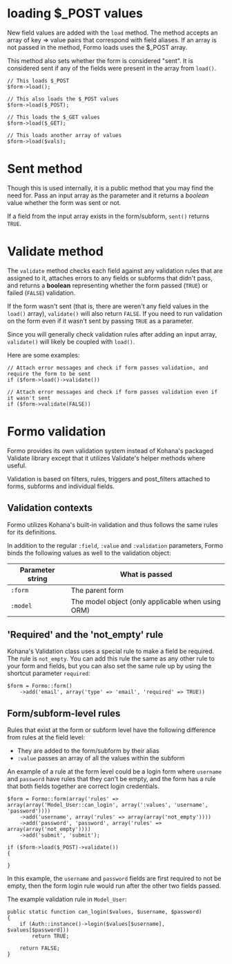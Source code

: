 # loading $_POST values

New field values are added with the `load` method. The method accepts an array of key => value pairs that correspond with field aliases. If an array is not passed in the method, Formo loads uses the $_POST array.

This method also sets whether the form is considered "sent". It is considered sent if any of the fields were present in the array from `load()`.

	// This loads $_POST
	$form->load();

	// This also loads the $_POST values
	$form->load($_POST);

	// This loads the $_GET values
	$form->load($_GET);

	// This loads another array of values
	$form->load($vals);

# Sent method

Though this is used internally, it is a public method that you may find the need for. Pass an input array as the parameter and it returns a *boolean* value whether the form was sent or not.

If a field from the input array exists in the form/subform, `sent()` returns `TRUE`.

# Validate method

The `validate` method checks each field against any validation rules that are assigned to it, attaches errors to any fields or subforms that didn't pass, and returns a **boolean** representing whether the form passed (`TRUE`) or failed (`FALSE`) validation.

If the form wasn't sent (that is, there are weren't any field values in the `load()` array), `validate()` will also return `FALSE`. If you need to run validation on the form even if it wasn't sent by passing `TRUE` as a parameter.

Since you will generally check validation rules after adding an input array, `validate()` will likely be coupled with `load()`.

Here are some examples:

	// Attach error messages and check if form passes validation, and require the form to be sent
	if ($form->load()->validate())

	// Attach error messages and check if form passes validation even if it wasn't sent
	if ($form->validate(FALSE))

# Formo validation

Formo provides its own validation system instead of Kohana's packaged Validate library except that it utilizes Validate's helper methods where useful.

Validation is based on filters, rules, triggers and post_filters attached to forms, subforms and individual fields.

## Validation contexts

Formo utilizes Kohana's built-in validation and thus follows the same rules for its definitions.

In addition to the regular `:field`, `:value` and `:validation` parameters, Formo binds the following values as well to the validation object:

Parameter string	|	What is passed
--------------------|-----------------------
`:form`				|	The parent form
`:model`			|	The model object (only applicable when using ORM)

## 'Required' and the 'not_empty' rule

Kohana's Validation class uses a special rule to make a field be required. The rule is `not_empty`. You can add this rule the same as any other rule to your form and fields, but you can also set the same rule up by using the shortcut parameter `required`:

	$form = Formo::form()
		->add('email', array('type' => 'email', 'required' => TRUE))

## Form/subform-level rules

Rules that exist at the form or subform level have the following difference from rules at the field level:

- They are added to the form/subform by their alias
- `:value` passes an array of all the values within the subform

An example of a rule at the form level could be a login form where `username` and `password` have rules that they can't be empty, and the form has a rule that both fields together are correct login credentials.

	$form = Formo::form(array('rules' => array(array('Model_User::can_login', array(':values', 'username', 'password'))))
		->add('username', array('rules' => array(array('not_empty'))))
		->add('password', 'password', array('rules' => array(array('not_empty'))))
		->add('submit', 'submit');

	if ($form->load($_POST)->validate())
	{

	}

In this example, the `username` and `password` fields are first required to not be empty, then the form login rule would run after the other two fields passed.

The example validation rule in `Model_User`:

	public static function can_login($values, $username, $password)
	{
		if (Auth::instance()->login($values[$username], $values[$password]))
			return TRUE;

		return FALSE;
	}